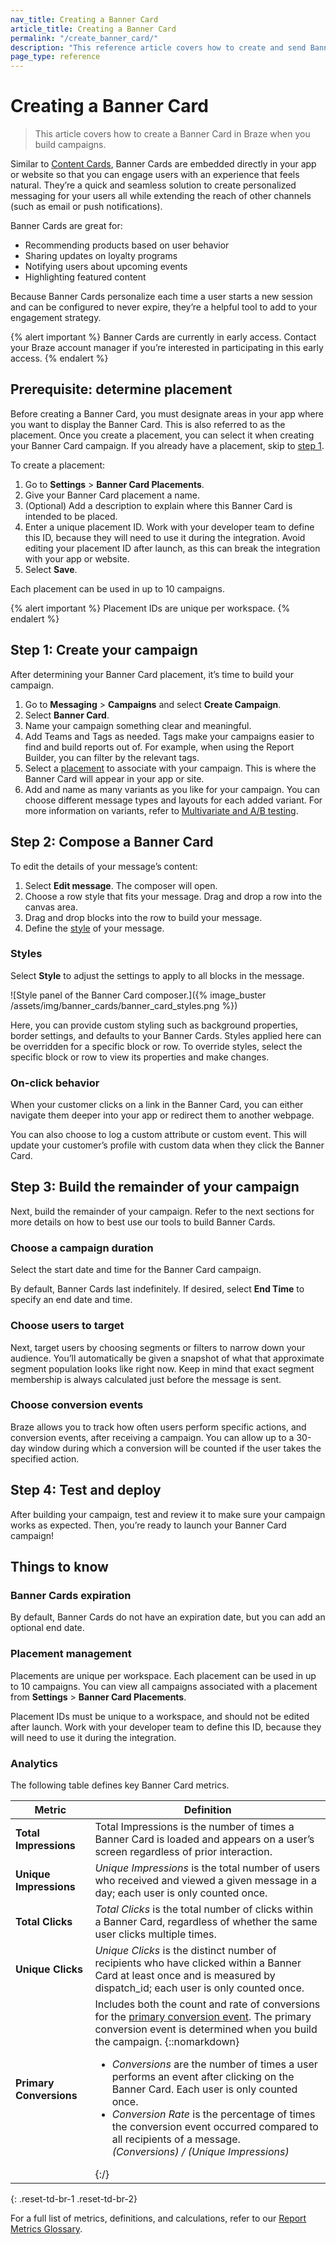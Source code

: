 ```yaml
---
nav_title: Creating a Banner Card
article_title: Creating a Banner Card
permalink: "/create_banner_card/"
description: "This reference article covers how to create and send Banner Cards using Braze campaigns."
page_type: reference
---
```


# Creating a Banner Card

> This article covers how to create a Banner Card in Braze when you build campaigns.

Similar to [Content Cards]({{site.baseurl}}/user_guide/message_building_by_channel/content_cards/about), Banner Cards are embedded directly in your app or website so that you can engage users with an experience that feels natural. They’re a quick and seamless solution to create personalized messaging for your users all while extending the reach of other channels (such as email or push notifications). 

Banner Cards are great for:
- Recommending products based on user behavior
- Sharing updates on loyalty programs
- Notifying users about upcoming events
- Highlighting featured content

Because Banner Cards personalize each time a user starts a new session and can be configured to never expire, they’re a helpful tool to add to your engagement strategy.

{% alert important %}
Banner Cards are currently in early access. Contact your Braze account manager if you’re interested in participating in this early access.
{% endalert %}

## Prerequisite: determine placement

Before creating a Banner Card, you must designate areas in your app where you want to display the Banner Card. This is also referred to as the placement. Once you create a placement, you can select it when creating your Banner Card campaign. If you already have a placement, skip to [step 1](#step-1-create-your-campaign).

To create a placement:

1. Go to **Settings** > **Banner Card Placements**.
2. Give your Banner Card placement a name.
3. (Optional) Add a description to explain where this Banner Card is intended to be placed.
4. Enter a unique placement ID. Work with your developer team to define this ID, because they will need to use it during the integration. Avoid editing your placement ID after launch, as this can break the integration with your app or website.
5. Select **Save**.

Each placement can be used in up to 10 campaigns. 

{% alert important %}
Placement IDs are unique per workspace.
{% endalert %}

## Step 1: Create your campaign

After determining your Banner Card placement, it’s time to build your campaign.

1. Go to **Messaging** > **Campaigns** and select **Create Campaign**.
2. Select **Banner Card**.
3. Name your campaign something clear and meaningful.
4. Add Teams and Tags as needed. Tags make your campaigns easier to find and build reports out of. For example, when using the Report Builder, you can filter by the relevant tags.
5. Select a [placement](#prerequisite-determine-placement) to associate with your campaign. This is where the Banner Card will appear in your app or site.
6. Add and name as many variants as you like for your campaign. You can choose different message types and layouts for each added variant. For more information on variants, refer to [Multivariate and A/B testing]({{site.baseurl}}/user_guide/engagement_tools/testing/multivariant_testing/).

## Step 2: Compose a Banner Card

To edit the details of your message’s content:

1. Select **Edit message**. The composer will open.
2. Choose a row style that fits your message. Drag and drop a row into the canvas area.
3. Drag and drop blocks into the row to build your message.
4. Define the [style](#styles) of your message.

### Styles

Select **Style** to adjust the settings to apply to all blocks in the message.

![Style panel of the Banner Card composer.]({% image_buster /assets/img/banner_cards/banner_card_styles.png %})

Here, you can provide custom styling such as background properties, border settings, and defaults to your Banner Cards. Styles applied here can be overridden for a specific block or row. To override styles, select the specific block or row to view its properties and make changes.

### On-click behavior

When your customer clicks on a link in the Banner Card, you can either navigate them deeper into your app or redirect them to another webpage.

You can also choose to log a custom attribute or custom event. This will update your customer’s profile with custom data when they click the Banner Card.

## Step 3: Build the remainder of your campaign

Next, build the remainder of your campaign. Refer to the next sections for more details on how to best use our tools to build Banner Cards.

### Choose a campaign duration

Select the start date and time for the Banner Card campaign. 

By default, Banner Cards last indefinitely. If desired, select **End Time** to specify an end date and time.

### Choose users to target

Next, target users by choosing segments or filters to narrow down your audience. You’ll automatically be given a snapshot of what that approximate segment population looks like right now. Keep in mind that exact segment membership is always calculated just before the message is sent.

### Choose conversion events

Braze allows you to track how often users perform specific actions, and conversion events, after receiving a campaign. You can allow up to a 30-day window during which a conversion will be counted if the user takes the specified action.

## Step 4: Test and deploy

After building your campaign, test and review it to make sure your campaign works as expected. Then, you’re ready to launch your Banner Card campaign!

## Things to know

### Banner Cards expiration

By default, Banner Cards do not have an expiration date, but you can add an optional end date.

### Placement management

Placements are unique per workspace. Each placement can be used in up to 10 campaigns.  You can view all campaigns associated with a placement from **Settings** > **Banner Card Placements**. 

Placement IDs must be unique to a workspace, and should not be edited after launch. Work with your developer team to define this ID, because they will need to use it during the integration. 

### Analytics

The following table defines key Banner Card metrics.

| Metric               | Definition                                                                                                                                                       |
|----------------------|------------------------------------------------------------------------------------------------------------------------------------------------------------------|
| **Total Impressions**     | Total Impressions is the number of times a Banner Card is loaded and appears on a user’s screen regardless of prior interaction.                               |
| **Unique Impressions**    | _Unique Impressions_ is the total number of users who received and viewed a given message in a day; each user is only counted once.                              |
| **Total Clicks**         | _Total Clicks_ is the total number of clicks within a Banner Card, regardless of whether the same user clicks multiple times.                                     |
| **Unique Clicks**        | _Unique Clicks_ is the distinct number of recipients who have clicked within a Banner Card at least once and is measured by dispatch_id; each user is only counted once. |
| **Primary Conversions**  | Includes both the count and rate of conversions for the [primary conversion event]({{site.baseurl}}/user_guide/engagement_tools/campaigns/building_campaigns/conversion_events/#primary-conversion-event). The primary conversion event is determined when you build the campaign. {::nomarkdown}<ul><li><i>Conversions</i> are the number of times a user performs an event after clicking on the Banner Card. Each user is only counted once.</li><li><i>Conversion Rate</i> is the percentage of times the conversion event occurred compared to all recipients of a message. <br> <i>(Conversions) / (Unique Impressions)</i></li></ul>{:/} |
{: .reset-td-br-1 .reset-td-br-2}

For a full list of metrics, definitions, and calculations, refer to our [Report Metrics Glossary]({{site.baseurl}}/user_guide/data_and_analytics/report_metrics).